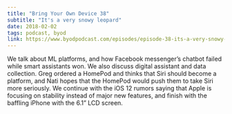 ```yaml
---
title: "Bring Your Own Device 38"
subtitle: "It's a very snowy leopard"
date: 2018-02-02
tags: podcast, byod
link: https://www.byodpodcast.com/episodes/episode-38-its-a-very-snowy-leopard/2/2/2018
---
```

We talk about ML platforms, and how Facebook messenger’s chatbot failed while smart assistants won. We also discuss digital assistant and data collection. Greg ordered a HomePod and thinks that Siri should become a platform, and Nati hopes that the HomePod would push them to take Siri more seriously. We continue with the iOS 12 rumors saying that Apple is focusing on stability instead of major new features, and finish with the baffling iPhone with the 6.1” LCD screen.
